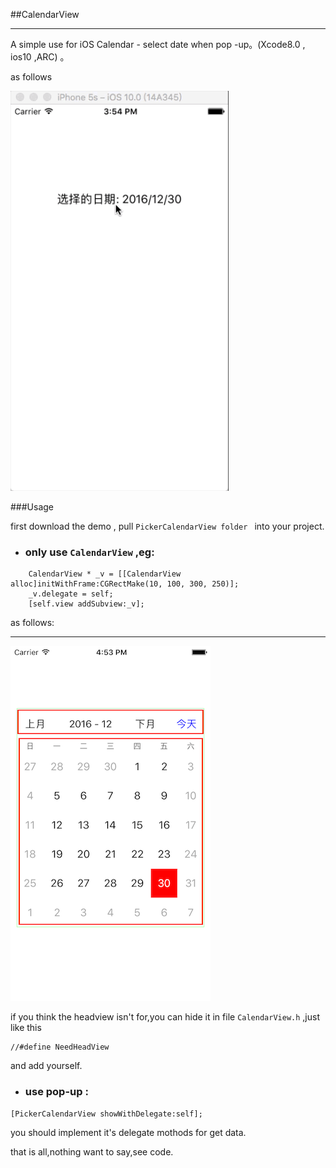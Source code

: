 ##CalendarView
<hr>
A simple use for iOS Calendar - select date when pop -up。(Xcode8.0 , ios10 ,ARC) 。   
   
as follows<br>

![CalendarView](https://raw.githubusercontent.com/Light413/images/master/CalendarView_demo.gif)

###Usage
 
first download the demo , pull `PickerCalendarView folder ` into your project.

* ### only use `CalendarView` ,eg:

```
    CalendarView * _v = [[CalendarView alloc]initWithFrame:CGRectMake(10, 100, 300, 250)];
    _v.delegate = self;
    [self.view addSubview:_v];
```
as follows: <hr>
![CalendarView](https://raw.githubusercontent.com/Light413/images/master/CalendarView_base.png)

if you think the headview isn't for,you can hide it in file `CalendarView.h` ,just like  this<br>

```
//#define NeedHeadView
```
and add yourself.

* ### use pop-up :

 ```
 [PickerCalendarView showWithDelegate:self];
 
 ```

you should implement it's delegate mothods for get data. <br>

that is all,nothing want to say,see code.

